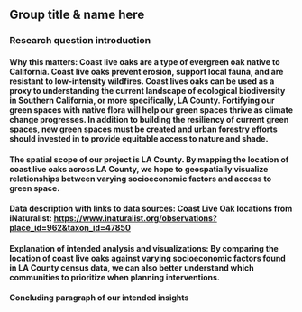 ## Group title & name here
### Research question introduction
#### Why this matters: Coast live oaks are a type of evergreen oak native to California. Coast live oaks prevent erosion, support local fauna, and are resistant to low-intensity wildfires. Coast lives oaks can be used as a proxy to understanding the current landscape of ecological biodiversity in Southern California, or more specifically, LA County. Fortifying our green spaces with native flora will help our green spaces thrive as climate change progresses. In addition to building the resiliency of current green spaces, new green spaces must be created and urban forestry efforts should invested in to provide equitable access to nature and shade.   
#### The spatial scope of our project is LA County. By mapping the location of coast live oaks across LA County, we hope to geospatially visualize relationships between varying socioeconomic factors and access to green space. 
#### Data description with links to data sources: Coast Live Oak locations from iNaturalist: https://www.inaturalist.org/observations?place_id=962&taxon_id=47850
#### Explanation of intended analysis and visualizations: By comparing the location of coast live oaks against varying socioeconomic factors found in LA County census data, we can also better understand which communities to prioritize when planning interventions.
#### Concluding paragraph of our intended insights
